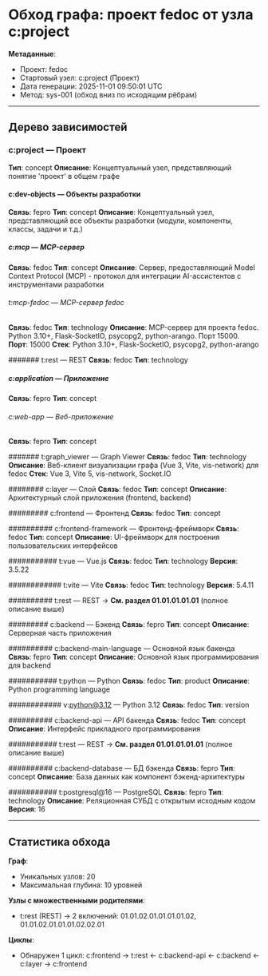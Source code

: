 # Обход графа: проект fedoc от узла c:project

**Метаданные**:
- Проект: fedoc
- Стартовый узел: c:project (Проект)
- Дата генерации: 2025-11-01 09:50:01 UTC
- Метод: sys-001 (обход вниз по исходящим рёбрам)

---

## Дерево зависимостей

### c:project — Проект
**Тип**: concept
**Описание**: Концептуальный узел, представляющий понятие 'проект' в общем графе

#### c:dev-objects — Объекты разработки
**Связь**: fepro
**Тип**: concept
**Описание**: Концептуальный узел, представляющий все объекты разработки (модули, компоненты, классы, задачи и т.д.)

##### c:mcp — MCP-сервер
**Связь**: fedoc
**Тип**: concept
**Описание**: Сервер, предоставляющий Model Context Protocol (MCP) - протокол для интеграции AI-ассистентов с инструментами разработки

###### t:mcp-fedoc — MCP-сервер fedoc
**Связь**: fedoc
**Тип**: technology
**Описание**: MCP-сервер для проекта fedoc. Python 3.10+, Flask-SocketIO, psycopg2, python-arango. Порт 15000.
**Порт**: 15000
**Стек**: Python 3.10+, Flask-SocketIO, psycopg2, python-arango

####### t:rest — REST
**Связь**: fedoc
**Тип**: technology

##### c:application — Приложение
**Связь**: fepro
**Тип**: concept

###### c:web-app — Веб-приложение
**Связь**: fepro
**Тип**: concept

####### t:graph_viewer — Graph Viewer
**Связь**: fedoc
**Тип**: technology
**Описание**: Веб-клиент визуализации графа (Vue 3, Vite, vis-network) для fedoc
**Стек**: Vue 3, Vite 5, vis-network, Socket.IO

######## c:layer — Слой
**Связь**: fedoc
**Тип**: concept
**Описание**: Архитектурный слой приложения (frontend, backend)

######### c:frontend — Фронтенд
**Связь**: fedoc
**Тип**: concept

########## c:frontend-framework — Фронтенд-фреймворк
**Связь**: fedoc
**Тип**: concept
**Описание**: UI-фреймворк для построения пользовательских интерфейсов

########### t:vue — Vue.js
**Связь**: fedoc
**Тип**: technology
**Версия**: 3.5.22

############ t:vite — Vite
**Связь**: fedoc
**Тип**: technology
**Версия**: 5.4.11

########## t:rest — REST
→ **См. раздел 01.01.01.01.01** (полное описание выше)

######### c:backend — Бэкенд
**Связь**: fepro
**Тип**: concept
**Описание**: Серверная часть приложения

########## c:backend-main-language — Основной язык бакенда
**Связь**: fepro
**Тип**: concept
**Описание**: Основной язык программирования для backend

########### t:python — Python
**Связь**: fedoc
**Тип**: product
**Описание**: Python programming language

############ v:python@3.12 — Python 3.12
**Связь**: fedoc
**Тип**: version

########## c:backend-api — API бакенда
**Связь**: fedoc
**Тип**: concept
**Описание**: Интерфейс прикладного программирования

########### t:rest — REST
→ **См. раздел 01.01.01.01.01** (полное описание выше)

########## c:backend-database — БД бэкенда
**Связь**: fepro
**Тип**: concept
**Описание**: База данных как компонент бэкенд-архитектуры

########### t:postgresql@16 — PostgreSQL
**Связь**: fepro
**Тип**: technology
**Описание**: Реляционная СУБД с открытым исходным кодом
**Версия**: 16


---

## Статистика обхода

**Граф**:
- Уникальных узлов: 20
- Максимальная глубина: 10 уровней

**Узлы с множественными родителями**:
- t:rest (REST) → 2 включений: 01.01.02.01.01.01.01.02, 01.01.02.01.01.01.02.02.01

**Циклы**:
- Обнаружен 1 цикл: c:frontend → t:rest ← c:backend-api ← c:backend ← c:layer → c:frontend